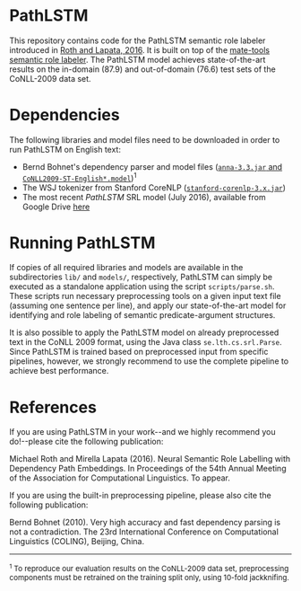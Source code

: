 # PathLSTM 

This repository contains code for the PathLSTM semantic role labeler introduced in [Roth and Lapata, 2016][1]. It is built on top of the [mate-tools semantic role labeler][2]. The PathLSTM model achieves state-of-the-art results on the in-domain (87.9) and out-of-domain (76.6) test sets of the CoNLL-2009 data set.

# Dependencies

The following libraries and model files need to be downloaded in order to run PathLSTM on English text:

 * Bernd Bohnet's dependency parser and model files ([`anna-3.3.jar` and `CoNLL2009-ST-English*.model`](http://code.google.com/p/mate-tools/downloads/))<sup>1</sup>
 * The WSJ tokenizer from Stanford CoreNLP ([`stanford-corenlp-3.x.jar`](http://nlp.stanford.edu/software/corenlp.shtml)) 
 * The most recent _PathLSTM_ SRL model (July 2016), available from Google Drive [here][3] 

# Running PathLSTM  

If copies of all required libraries and models are available in the subdirectories `lib/` and `models/`, respectively, PathLSTM can simply be executed as a standalone application using the script `scripts/parse.sh`. These scripts run necessary preprocessing tools on a given input text file (assuming one sentence per line), and apply our state-of-the-art model for identifying and role labeling of semantic predicate-argument structures.

It is also possible to apply the PathLSTM model on already preprocessed text in the CoNLL 2009 format, using the Java class `se.lth.cs.srl.Parse`. Since PathLSTM is trained based on preprocessed input from specific pipelines, however, we strongly recommend to use the complete pipeline to achieve best performance. 

# References

[1]: http://arxiv.org/abs/1605.07515 
[2]: http://code.google.com/p/mate-tools/
[3]: http://drive.google.com/uc?id=0B5aLxfs6OvZBYUk2b0hLZjNqY3c&export=download

If you are using PathLSTM in your work--and we highly recommend you do!--please cite the following publication:

Michael Roth and Mirella Lapata (2016). Neural Semantic Role Labelling with Dependency Path Embeddings. In Proceedings of the 54th Annual Meeting of the Association for Computational Linguistics. To appear.

If you are using the built-in preprocessing pipeline, please also cite the following publication: 

Bernd Bohnet (2010). Very high accuracy and fast dependency parsing is not a contradiction. The 23rd International Conference on Computational Linguistics (COLING), Beijing, China. 



<hr/>
<font size="-1"><sup>1</sup> To reproduce our evaluation results on the CoNLL-2009 data set, preprocessing components must be retrained on the training split only, using 10-fold jackknifing.</font> 
